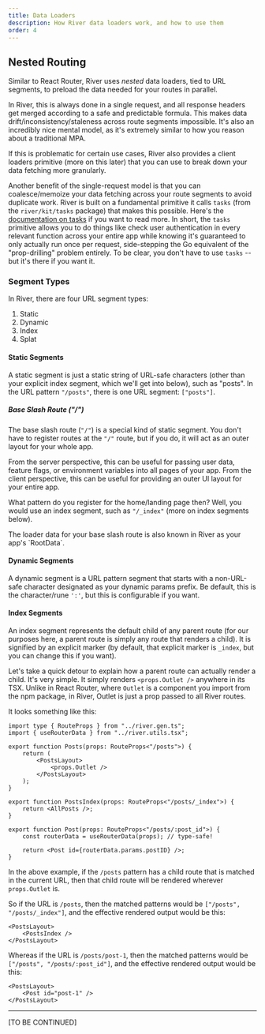 ```yaml
---
title: Data Loaders
description: How River data loaders work, and how to use them
order: 4
---
```


## Nested Routing

Similar to React Router, River uses _nested_ data loaders, tied to URL segments,
to preload the data needed for your routes in parallel.

In River, this is always done in a single request, and all response headers get
merged according to a safe and predictable formula. This makes data
drift/inconsistency/staleness across route segments impossible. It's also an
incredibly nice mental model, as it's extremely similar to how you reason about
a traditional MPA.

If this is problematic for certain use cases, River also provides a client
loaders primitive (more on this later) that you can use to break down your data
fetching more granularly.

Another benefit of the single-request model is that you can coalesce/memoize
your data fetching across your route segments to avoid duplicate work. River is
built on a fundamental primitive it calls `tasks` (from the `river/kit/tasks`
package) that makes this possible. Here's the
[documentation on tasks](/docs/kit/tasks) if you want to read more. In short,
the `tasks` primitive allows you to do things like check user authentication in
every relevant function across your entire app while knowing it's guaranteed to
only actually run once per request, side-stepping the Go equivalent of the
"prop-drilling" problem entirely. To be clear, you don't have to use `tasks` --
but it's there if you want it.

### Segment Types

In River, there are four URL segment types:

1. Static
2. Dynamic
3. Index
4. Splat

#### Static Segments

A static segment is just a static string of URL-safe characters (other than your
explicit index segment, which we'll get into below), such as "posts". In the URL
pattern `"/posts"`, there is one URL segment: `["posts"]`.

##### Base Slash Route ("/")

The base slash route (`"/"`) is a special kind of static segment. You don't have
to register routes at the `"/"` route, but if you do, it will act as an outer
layout for your whole app.

From the server perspective, this can be useful for passing user data, feature
flags, or environment variables into all pages of your app. From the client
perspective, this can be useful for providing an outer UI layout for your entire
app.

What pattern do you register for the home/landing page then? Well, you would use
an index segment, such as `"/_index"` (more on index segments below).

<lightbulb>
The loader data for your base slash route is also known in River as
your app's `RootData`.
</lightbulb>

#### Dynamic Segments

A dynamic segment is a URL pattern segment that starts with a non-URL-safe
character designated as your dynamic params prefix. Be default, this is the
character/rune `':'`, but this is configurable if you want.

#### Index Segments

An index segment represents the default child of any parent route (for our
purposes here, a parent route is simply any route that renders a child). It is
signified by an explicit marker (by default, that explicit marker is `_index`,
but you can change this if you want).

Let's take a quick detour to explain how a parent route can actually render a
child. It's very simple. It simply renders `<props.Outlet />` anywhere in its
TSX. Unlike in React Router, where `Outlet` is a component you import from the
npm package, in River, Outlet is just a prop passed to all River routes.

It looks something like this:

```tsx
import type { RouteProps } from "../river.gen.ts";
import { useRouterData } from "../river.utils.tsx";

export function Posts(props: RouteProps<"/posts">) {
	return (
		<PostsLayout>
			<props.Outlet />
		</PostsLayout>
	);
}

export function PostsIndex(props: RouteProps<"/posts/_index">) {
	return <AllPosts />;
}

export function Post(props: RouteProps<"/posts/:post_id">) {
	const routerData = useRouterData(props); // type-safe!

	return <Post id={routerData.params.postID} />;
}
```

In the above example, if the `/posts` pattern has a child route that is matched
in the current URL, then that child route will be rendered wherever
`props.Outlet` is.

So if the URL is `/posts`, then the matched patterns would be
`["/posts", "/posts/_index"]`, and the effective rendered output would be this:

```tsx
<PostsLayout>
	<PostsIndex />
</PostsLayout>
```

Whereas if the URL is `/posts/post-1`, then the matched patterns would be
`["/posts", "/posts/:post_id"]`, and the effective rendered output would be
this:

```tsx
<PostsLayout>
	<Post id="post-1" />
</PostsLayout>
```

---

[TO BE CONTINUED]
